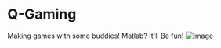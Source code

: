 # Q-Gaming
Making games with some buddies! Matlab? It'll Be fun!
![image](https://user-images.githubusercontent.com/93338081/198684472-2944b542-52c7-4dc8-81ff-699e2c32b351.png)
